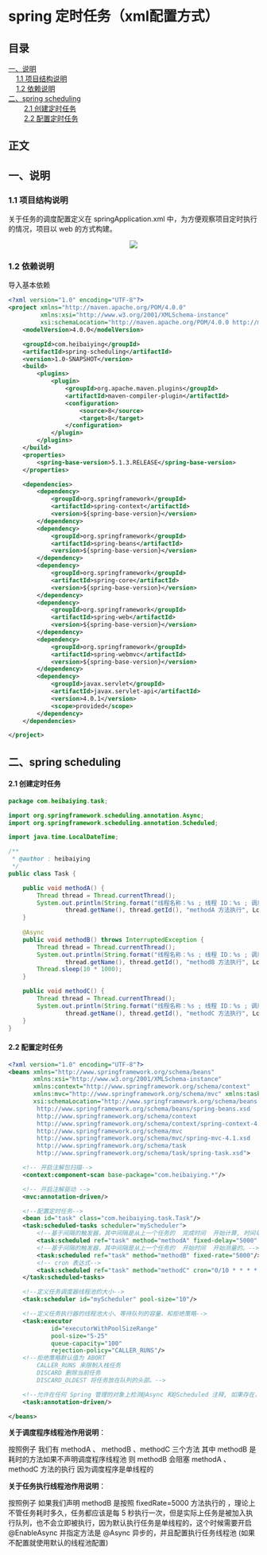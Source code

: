 # spring 定时任务（xml配置方式）

## 目录<br/>
<a href="#一说明">一、说明</a><br/>
&nbsp;&nbsp;&nbsp;&nbsp;<a href="#11-项目结构说明">1.1 项目结构说明</a><br/>
&nbsp;&nbsp;&nbsp;&nbsp;<a href="#12-依赖说明">1.2 依赖说明</a><br/>
<a href="#二spring-scheduling">二、spring scheduling</a><br/>
&nbsp;&nbsp;&nbsp;&nbsp;&nbsp;&nbsp;&nbsp;&nbsp;<a href="#21-创建定时任务">2.1 创建定时任务</a><br/>
&nbsp;&nbsp;&nbsp;&nbsp;&nbsp;&nbsp;&nbsp;&nbsp;<a href="#22-配置定时任务">2.2 配置定时任务</a><br/>
## 正文<br/>


## 一、说明

### 1.1 项目结构说明

关于任务的调度配置定义在 springApplication.xml 中，为方便观察项目定时执行的情况，项目以 web 的方式构建。

<div align="center"> <img src="https://github.com/heibaiying/spring-samples-for-all/blob/master/pictures/spring-scheduling.png"/> </div>



### 1.2 依赖说明

导入基本依赖

```xml
<?xml version="1.0" encoding="UTF-8"?>
<project xmlns="http://maven.apache.org/POM/4.0.0"
         xmlns:xsi="http://www.w3.org/2001/XMLSchema-instance"
         xsi:schemaLocation="http://maven.apache.org/POM/4.0.0 http://maven.apache.org/xsd/maven-4.0.0.xsd">
    <modelVersion>4.0.0</modelVersion>

    <groupId>com.heibaiying</groupId>
    <artifactId>spring-scheduling</artifactId>
    <version>1.0-SNAPSHOT</version>
    <build>
        <plugins>
            <plugin>
                <groupId>org.apache.maven.plugins</groupId>
                <artifactId>maven-compiler-plugin</artifactId>
                <configuration>
                    <source>8</source>
                    <target>8</target>
                </configuration>
            </plugin>
        </plugins>
    </build>
    <properties>
        <spring-base-version>5.1.3.RELEASE</spring-base-version>
    </properties>

    <dependencies>
        <dependency>
            <groupId>org.springframework</groupId>
            <artifactId>spring-context</artifactId>
            <version>${spring-base-version}</version>
        </dependency>
        <dependency>
            <groupId>org.springframework</groupId>
            <artifactId>spring-beans</artifactId>
            <version>${spring-base-version}</version>
        </dependency>
        <dependency>
            <groupId>org.springframework</groupId>
            <artifactId>spring-core</artifactId>
            <version>${spring-base-version}</version>
        </dependency>
        <dependency>
            <groupId>org.springframework</groupId>
            <artifactId>spring-web</artifactId>
            <version>${spring-base-version}</version>
        </dependency>
        <dependency>
            <groupId>org.springframework</groupId>
            <artifactId>spring-webmvc</artifactId>
            <version>${spring-base-version}</version>
        </dependency>
        <dependency>
            <groupId>javax.servlet</groupId>
            <artifactId>javax.servlet-api</artifactId>
            <version>4.0.1</version>
            <scope>provided</scope>
        </dependency>
    </dependencies>

</project>
```



## 二、spring scheduling

#### 2.1 创建定时任务

```java
package com.heibaiying.task;

import org.springframework.scheduling.annotation.Async;
import org.springframework.scheduling.annotation.Scheduled;

import java.time.LocalDateTime;

/**
 * @author : heibaiying
 */
public class Task {

    public void methodA() {
        Thread thread = Thread.currentThread();
        System.out.println(String.format("线程名称：%s ; 线程 ID：%s ; 调用方法：%s ; 调用时间：%s",
                thread.getName(), thread.getId(), "methodA 方法执行", LocalDateTime.now()));
    }
   
    @Async
    public void methodB() throws InterruptedException {
        Thread thread = Thread.currentThread();
        System.out.println(String.format("线程名称：%s ; 线程 ID：%s ; 调用方法：%s ; 调用时间：%s",
                thread.getName(), thread.getId(), "methodB 方法执行", LocalDateTime.now()));
        Thread.sleep(10 * 1000);
    }

    public void methodC() {
        Thread thread = Thread.currentThread();
        System.out.println(String.format("线程名称：%s ; 线程 ID：%s ; 调用方法：%s ; 调用时间：%s",
                thread.getName(), thread.getId(), "methodC 方法执行", LocalDateTime.now()));
    }
}

```

#### 2.2 配置定时任务

```xml
<?xml version="1.0" encoding="UTF-8"?>
<beans xmlns="http://www.springframework.org/schema/beans"
       xmlns:xsi="http://www.w3.org/2001/XMLSchema-instance"
       xmlns:context="http://www.springframework.org/schema/context"
       xmlns:mvc="http://www.springframework.org/schema/mvc" xmlns:task="http://www.springframework.org/schema/task"
       xsi:schemaLocation="http://www.springframework.org/schema/beans
        http://www.springframework.org/schema/beans/spring-beans.xsd
        http://www.springframework.org/schema/context
        http://www.springframework.org/schema/context/spring-context-4.1.xsd
        http://www.springframework.org/schema/mvc
        http://www.springframework.org/schema/mvc/spring-mvc-4.1.xsd
        http://www.springframework.org/schema/task
        http://www.springframework.org/schema/task/spring-task.xsd">

    <!-- 开启注解包扫描-->
    <context:component-scan base-package="com.heibaiying.*"/>

    <!-- 开启注解驱动 -->
    <mvc:annotation-driven/>

    <!--配置定时任务-->
    <bean id="task" class="com.heibaiying.task.Task"/>
    <task:scheduled-tasks scheduler="myScheduler">
        <!--基于间隔的触发器，其中间隔是从上一个任务的  完成时间  开始计算, 时间单位值以毫秒为单位。-->
        <task:scheduled ref="task" method="methodA" fixed-delay="5000" initial-delay="1000"/>
        <!--基于间隔的触发器，其中间隔是从上一个任务的  开始时间  开始测量的。-->
        <task:scheduled ref="task" method="methodB" fixed-rate="5000"/>
        <!-- cron 表达式-->
        <task:scheduled ref="task" method="methodC" cron="0/10 * * * * ?"/>
    </task:scheduled-tasks>

    <!--定义任务调度器线程池的大小-->
    <task:scheduler id="myScheduler" pool-size="10"/>

    <!--定义任务执行器的线程池大小、等待队列的容量、和拒绝策略-->
    <task:executor
            id="executorWithPoolSizeRange"
            pool-size="5-25"
            queue-capacity="100"
            rejection-policy="CALLER_RUNS"/>
    <!--拒绝策略默认值为 ABORT
        CALLER_RUNS 来限制入栈任务
        DISCARD 删除当前任务
        DISCARD_OLDEST 将任务放在队列的头部。-->

    <!--允许在任何 Spring 管理的对象上检测@Async 和@Scheduled 注释, 如果存在，将生成用于异步执行带注释的方法的代理。-->
    <task:annotation-driven/>

</beans>
```

**关于调度程序线程池作用说明**：

按照例子 我们有 methodA 、 methodB 、methodC 三个方法 其中 methodB 是耗时的方法如果不声明调度程序线程池 则 methodB 会阻塞  methodA 、methodC 方法的执行 因为调度程序是单线程的

**关于任务执行线程池作用说明**：

按照例子 如果我们声明 methodB 是按照 fixedRate=5000 方法执行的 ，理论上不管任务耗时多久，任务都应该是每 5 秒执行一次，但是实际上任务是被加入执行队列，也不会立即被执行，因为默认执行任务是单线程的，这个时候需要开启@EnableAsync 并指定方法是 @Async 异步的，并且配置执行任务线程池 (如果不配置就使用默认的线程池配置)

